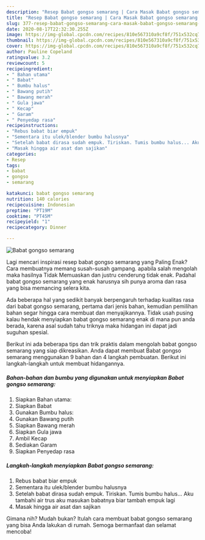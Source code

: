 ```yaml
---
description: "Resep Babat gongso semarang | Cara Masak Babat gongso semarang Yang Lezat"
title: "Resep Babat gongso semarang | Cara Masak Babat gongso semarang Yang Lezat"
slug: 377-resep-babat-gongso-semarang-cara-masak-babat-gongso-semarang-yang-lezat
date: 2020-08-17T22:32:30.255Z
image: https://img-global.cpcdn.com/recipes/810e567310a9cf8f/751x532cq70/babat-gongso-semarang-foto-resep-utama.jpg
thumbnail: https://img-global.cpcdn.com/recipes/810e567310a9cf8f/751x532cq70/babat-gongso-semarang-foto-resep-utama.jpg
cover: https://img-global.cpcdn.com/recipes/810e567310a9cf8f/751x532cq70/babat-gongso-semarang-foto-resep-utama.jpg
author: Pauline Copeland
ratingvalue: 3.2
reviewcount: 5
recipeingredient:
- " Bahan utama"
- " Babat"
- " Bumbu halus"
- " Bawang putih"
- " Bawang merah"
- " Gula jawa"
- " Kecap"
- " Garam"
- " Penyedap rasa"
recipeinstructions:
- "Rebus babat biar empuk"
- "Sementara itu ulek/blender bumbu halusnya"
- "Setelah babat dirasa sudah empuk. Tiriskan. Tumis bumbu halus... Aku tambahi air trus aku masukan babatnya biar tambah empuk lagi"
- "Masak hingga air asat dan sajikan"
categories:
- Resep
tags:
- babat
- gongso
- semarang

katakunci: babat gongso semarang 
nutrition: 140 calories
recipecuisine: Indonesian
preptime: "PT19M"
cooktime: "PT45M"
recipeyield: "1"
recipecategory: Dinner

---
```



![Babat gongso semarang](https://img-global.cpcdn.com/recipes/810e567310a9cf8f/751x532cq70/babat-gongso-semarang-foto-resep-utama.jpg)

Lagi mencari inspirasi resep babat gongso semarang yang Paling Enak? Cara membuatnya memang susah-susah gampang. apabila salah mengolah maka hasilnya Tidak Memuaskan dan justru cenderung tidak enak. Padahal babat gongso semarang yang enak harusnya sih punya aroma dan rasa yang bisa memancing selera kita.



Ada beberapa hal yang sedikit banyak berpengaruh terhadap kualitas rasa dari babat gongso semarang, pertama dari jenis bahan, kemudian pemilihan bahan segar hingga cara membuat dan menyajikannya. Tidak usah pusing kalau hendak menyiapkan babat gongso semarang enak di mana pun anda berada, karena asal sudah tahu triknya maka hidangan ini dapat jadi suguhan spesial.


Berikut ini ada beberapa tips dan trik praktis dalam mengolah babat gongso semarang yang siap dikreasikan. Anda dapat membuat Babat gongso semarang menggunakan 9 bahan dan 4 langkah pembuatan. Berikut ini langkah-langkah untuk membuat hidangannya.

<!--inarticleads1-->

##### Bahan-bahan dan bumbu yang digunakan untuk menyiapkan Babat gongso semarang:

1. Siapkan  Bahan utama:
1. Siapkan  Babat
1. Gunakan  Bumbu halus:
1. Gunakan  Bawang putih
1. Siapkan  Bawang merah
1. Siapkan  Gula jawa
1. Ambil  Kecap
1. Sediakan  Garam
1. Siapkan  Penyedap rasa




<!--inarticleads2-->

##### Langkah-langkah menyiapkan Babat gongso semarang:

1. Rebus babat biar empuk
1. Sementara itu ulek/blender bumbu halusnya
1. Setelah babat dirasa sudah empuk. Tiriskan. Tumis bumbu halus... Aku tambahi air trus aku masukan babatnya biar tambah empuk lagi
1. Masak hingga air asat dan sajikan




Gimana nih? Mudah bukan? Itulah cara membuat babat gongso semarang yang bisa Anda lakukan di rumah. Semoga bermanfaat dan selamat mencoba!
